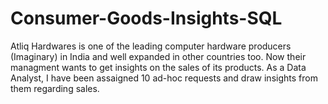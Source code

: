 # Consumer-Goods-Insights-SQL

  Atliq Hardwares is one of the leading computer hardware producers (Imaginary) in India and well expanded in
  other countries too. Now their managment wants to get insights on the sales of its products.
  As a Data Analyst, I have been assaigned 10 ad-hoc requests and draw insights from them regarding sales.
